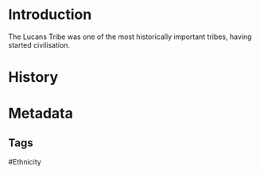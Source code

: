 # Introduction
The Lucans Tribe was one of the most historically important tribes, having started civilisation.
# History
# Metadata
## Tags
#Ethnicity 
